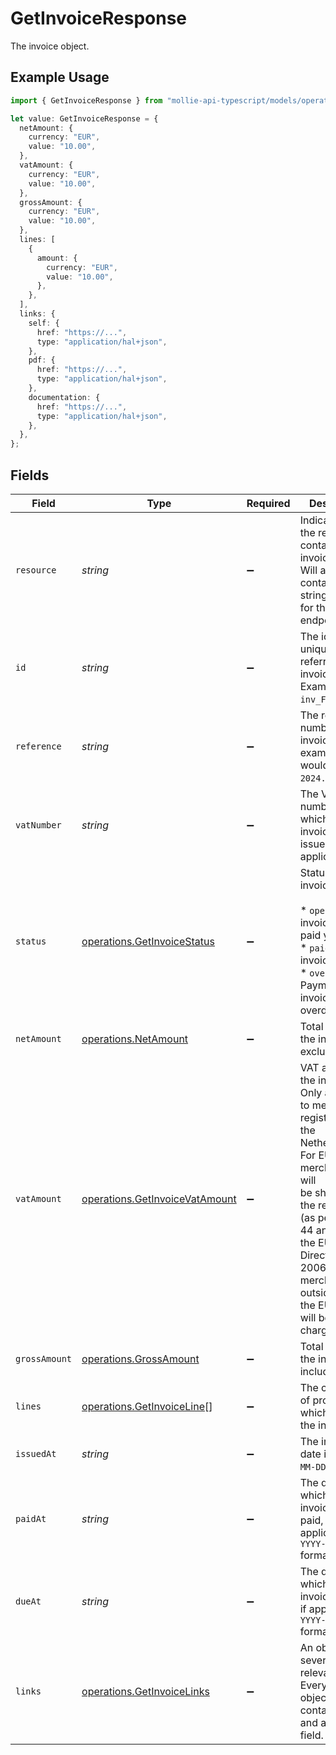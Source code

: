 # GetInvoiceResponse

The invoice object.

## Example Usage

```typescript
import { GetInvoiceResponse } from "mollie-api-typescript/models/operations";

let value: GetInvoiceResponse = {
  netAmount: {
    currency: "EUR",
    value: "10.00",
  },
  vatAmount: {
    currency: "EUR",
    value: "10.00",
  },
  grossAmount: {
    currency: "EUR",
    value: "10.00",
  },
  lines: [
    {
      amount: {
        currency: "EUR",
        value: "10.00",
      },
    },
  ],
  links: {
    self: {
      href: "https://...",
      type: "application/hal+json",
    },
    pdf: {
      href: "https://...",
      type: "application/hal+json",
    },
    documentation: {
      href: "https://...",
      type: "application/hal+json",
    },
  },
};
```

## Fields

| Field                                                                                                                                                                                                                                                             | Type                                                                                                                                                                                                                                                              | Required                                                                                                                                                                                                                                                          | Description                                                                                                                                                                                                                                                       |
| ----------------------------------------------------------------------------------------------------------------------------------------------------------------------------------------------------------------------------------------------------------------- | ----------------------------------------------------------------------------------------------------------------------------------------------------------------------------------------------------------------------------------------------------------------- | ----------------------------------------------------------------------------------------------------------------------------------------------------------------------------------------------------------------------------------------------------------------- | ----------------------------------------------------------------------------------------------------------------------------------------------------------------------------------------------------------------------------------------------------------------- |
| `resource`                                                                                                                                                                                                                                                        | *string*                                                                                                                                                                                                                                                          | :heavy_minus_sign:                                                                                                                                                                                                                                                | Indicates that the response contains an invoice object.<br/>Will always contain the string `invoice` for this endpoint.                                                                                                                                           |
| `id`                                                                                                                                                                                                                                                              | *string*                                                                                                                                                                                                                                                          | :heavy_minus_sign:                                                                                                                                                                                                                                                | The identifier uniquely referring to this invoice. Example: `inv_FrvewDA3Pr`.                                                                                                                                                                                     |
| `reference`                                                                                                                                                                                                                                                       | *string*                                                                                                                                                                                                                                                          | :heavy_minus_sign:                                                                                                                                                                                                                                                | The reference number of the invoice. An example value would be: `2024.10000`.                                                                                                                                                                                     |
| `vatNumber`                                                                                                                                                                                                                                                       | *string*                                                                                                                                                                                                                                                          | :heavy_minus_sign:                                                                                                                                                                                                                                                | The VAT number to which the invoice was issued to, if applicable.                                                                                                                                                                                                 |
| `status`                                                                                                                                                                                                                                                          | [operations.GetInvoiceStatus](../../models/operations/getinvoicestatus.md)                                                                                                                                                                                        | :heavy_minus_sign:                                                                                                                                                                                                                                                | Status of the invoice.<br/><br/>* `open` — The invoice is not paid yet.<br/>* `paid` — The invoice is paid.<br/>* `overdue` — Payment of the invoice is overdue.                                                                                                  |
| `netAmount`                                                                                                                                                                                                                                                       | [operations.NetAmount](../../models/operations/netamount.md)                                                                                                                                                                                                      | :heavy_minus_sign:                                                                                                                                                                                                                                                | Total amount of the invoice, excluding VAT.                                                                                                                                                                                                                       |
| `vatAmount`                                                                                                                                                                                                                                                       | [operations.GetInvoiceVatAmount](../../models/operations/getinvoicevatamount.md)                                                                                                                                                                                  | :heavy_minus_sign:                                                                                                                                                                                                                                                | VAT amount of the invoice. Only applicable to merchants registered in the Netherlands. For EU merchants, VAT will<br/>be shifted to the recipient (as per article 44 and 196 in the EU VAT Directive 2006/112). For merchants outside<br/>the EU, no VAT will be charged. |
| `grossAmount`                                                                                                                                                                                                                                                     | [operations.GrossAmount](../../models/operations/grossamount.md)                                                                                                                                                                                                  | :heavy_minus_sign:                                                                                                                                                                                                                                                | Total amount of the invoice, including VAT.                                                                                                                                                                                                                       |
| `lines`                                                                                                                                                                                                                                                           | [operations.GetInvoiceLine](../../models/operations/getinvoiceline.md)[]                                                                                                                                                                                          | :heavy_minus_sign:                                                                                                                                                                                                                                                | The collection of products which make up the invoice.                                                                                                                                                                                                             |
| `issuedAt`                                                                                                                                                                                                                                                        | *string*                                                                                                                                                                                                                                                          | :heavy_minus_sign:                                                                                                                                                                                                                                                | The invoice date in `YYYY-MM-DD` format.                                                                                                                                                                                                                          |
| `paidAt`                                                                                                                                                                                                                                                          | *string*                                                                                                                                                                                                                                                          | :heavy_minus_sign:                                                                                                                                                                                                                                                | The date on which the invoice was paid, if applicable, in `YYYY-MM-DD` format.                                                                                                                                                                                    |
| `dueAt`                                                                                                                                                                                                                                                           | *string*                                                                                                                                                                                                                                                          | :heavy_minus_sign:                                                                                                                                                                                                                                                | The date on which the invoice is due, if applicable, in `YYYY-MM-DD` format.                                                                                                                                                                                      |
| `links`                                                                                                                                                                                                                                                           | [operations.GetInvoiceLinks](../../models/operations/getinvoicelinks.md)                                                                                                                                                                                          | :heavy_minus_sign:                                                                                                                                                                                                                                                | An object with several relevant URLs. Every URL object will contain an `href` and a `type` field.                                                                                                                                                                 |